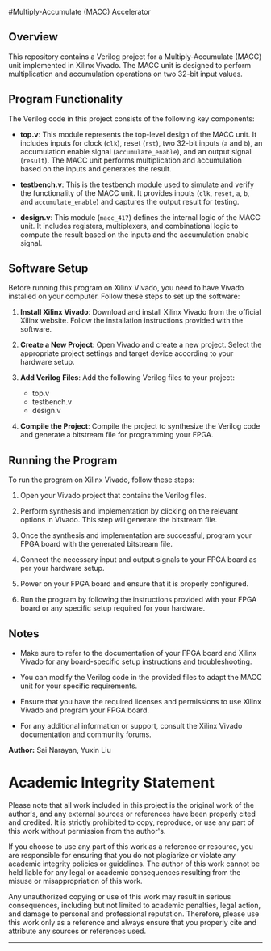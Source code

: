 
#Multiply-Accumulate (MACC) Accelerator

## Overview

This repository contains a Verilog project for a Multiply-Accumulate (MACC) unit implemented in Xilinx Vivado. The MACC unit is designed to perform multiplication and accumulation operations on two 32-bit input values.

## Program Functionality

The Verilog code in this project consists of the following key components:

- **top.v**: This module represents the top-level design of the MACC unit. It includes inputs for clock (`clk`), reset (`rst`), two 32-bit inputs (`a` and `b`), an accumulation enable signal (`accumulate_enable`), and an output signal (`result`). The MACC unit performs multiplication and accumulation based on the inputs and generates the result.

- **testbench.v**: This is the testbench module used to simulate and verify the functionality of the MACC unit. It provides inputs (`clk`, `reset`, `a`, `b`, and `accumulate_enable`) and captures the output result for testing.

- **design.v**: This module (`macc_417`) defines the internal logic of the MACC unit. It includes registers, multiplexers, and combinational logic to compute the result based on the inputs and the accumulation enable signal.

## Software Setup

Before running this program on Xilinx Vivado, you need to have Vivado installed on your computer. Follow these steps to set up the software:

1. **Install Xilinx Vivado**: Download and install Xilinx Vivado from the official Xilinx website. Follow the installation instructions provided with the software.

2. **Create a New Project**: Open Vivado and create a new project. Select the appropriate project settings and target device according to your hardware setup.

3. **Add Verilog Files**: Add the following Verilog files to your project:
   - top.v
   - testbench.v
   - design.v

4. **Compile the Project**: Compile the project to synthesize the Verilog code and generate a bitstream file for programming your FPGA.

## Running the Program

To run the program on Xilinx Vivado, follow these steps:

1. Open your Vivado project that contains the Verilog files.

2. Perform synthesis and implementation by clicking on the relevant options in Vivado. This step will generate the bitstream file.

3. Once the synthesis and implementation are successful, program your FPGA board with the generated bitstream file.

4. Connect the necessary input and output signals to your FPGA board as per your hardware setup.

5. Power on your FPGA board and ensure that it is properly configured.

6. Run the program by following the instructions provided with your FPGA board or any specific setup required for your hardware.

## Notes

- Make sure to refer to the documentation of your FPGA board and Xilinx Vivado for any board-specific setup instructions and troubleshooting.

- You can modify the Verilog code in the provided files to adapt the MACC unit for your specific requirements.

- Ensure that you have the required licenses and permissions to use Xilinx Vivado and program your FPGA board.

- For any additional information or support, consult the Xilinx Vivado documentation and community forums.


**Author:** Sai Narayan, Yuxin Liu



# Academic Integrity Statement

Please note that all work included in this project is the original work of the author's, and any external sources or references have been properly cited and credited. It is strictly prohibited to copy, reproduce, or use any part of this work without permission from the author's.

If you choose to use any part of this work as a reference or resource, you are responsible for ensuring that you do not plagiarize or violate any academic integrity policies or guidelines. The author of this work cannot be held liable for any legal or academic consequences resulting from the misuse or misappropriation of this work.

Any unauthorized copying or use of this work may result in serious consequences, including but not limited to academic penalties, legal action, and damage to personal and professional reputation. Therefore, please use this work only as a reference and always ensure that you properly cite and attribute any sources or references used.

---